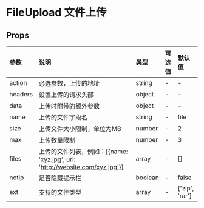 # FileUpload 文件上传

## Props

| 参数    | 说明                                                                         | 类型    | 可选值 | 默认值         |
| :------ | :--------------------------------------------------------------------------- | :------ | :----- | :------------- |
| action  | 必选参数，上传的地址                                                         | string  | -      | -              |
| headers | 设置上传的请求头部                                                           | object  | -      | -              |
| data    | 上传时附带的额外参数                                                         | object  | -      | -              |
| name    | 上传的文件字段名                                                             | string  | -      | file           |
| size    | 上传文件大小限制，单位为MB                                                   | number  | -      | 2              |
| max     | 上传数量限制                                                                 | number  | -      | 3              |
| files   | 上传的文件列表，例如：[{name: 'xyz.jpg', url: 'http://website.com/xyz.jpg'}] | array   | -      | []             |
| notip   | 是否隐藏提示栏                                                               | boolean | -      | false          |
| ext     | 支持的文件类型                                                               | array   | -      | ['zip', 'rar'] |